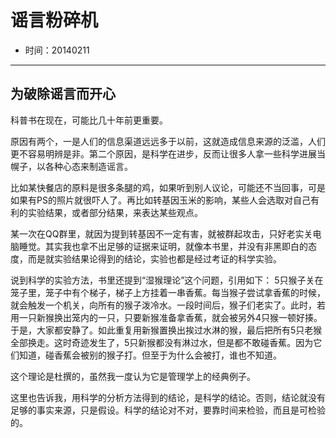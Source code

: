 # 谣言粉碎机

- 时间：20140211

---

## 为破除谣言而开心

科普书在现在，可能比几十年前更重要。

原因有两个，一是人们的信息渠道远远多于以前，这就造成信息来源的泛滥，人们更不容易明辨是非。第二个原因，是科学在进步，反而让很多人拿一些科学进展当幌子，以各种心态来制造谣言。

比如某快餐店的原料是很多条腿的鸡，如果听到别人议论，可能还不当回事，可是如果有PS的照片就很吓人了。再比如转基因玉米的影响，某些人会选取对自己有利的实验结果，或者部分结果，来表达某些观点。

某一次在QQ群里，就因为提到转基因不一定有害，就被群起攻击，只好老实关电脑睡觉。其实我也拿不出足够的证据来证明，就像本书里，并没有非黑即白的态度，而是就实验结果论得到的结论，实验也都是经过考证的科学实验。

说到科学的实验方法，书里还提到“湿猴理论”这个问题，引用如下：
5只猴子关在笼子里，笼子中有个梯子，梯子上方挂着一串香蕉。每当猴子尝试拿香蕉的时候，就会触发一个机关，向所有的猴子泼冷水。一段时间后，猴子们老实了。此时，若用一只新猴换出笼内的一只，只要新猴准备拿香蕉，就会被另外4只猴一顿好揍。于是，大家都安静了。如此重复用新猴置换出挨过水淋的猴，最后把所有5只老猴全部换走。这时奇迹发生了，5只新猴都没有淋过水，但是都不敢碰香蕉。因为它们知道，碰香蕉会被别的猴子打。但至于为什么会被打，谁也不知道。

这个理论是杜撰的，虽然我一度认为它是管理学上的经典例子。

这里也告诉我，用科学的分析方法得到的结论，是科学的结论。否则，结论就没有足够的事实来源，只是假设。科学的结论对不对，要靠时间来检验，而且是可检验的。
 